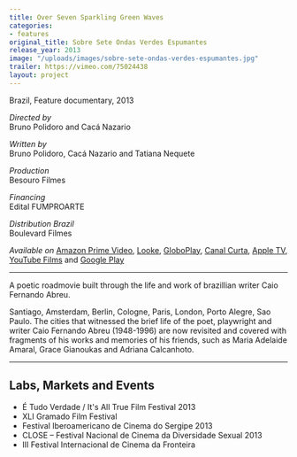 ```yaml
---
title: Over Seven Sparkling Green Waves
categories:
- features
original_title: Sobre Sete Ondas Verdes Espumantes
release_year: 2013
image: "/uploads/images/sobre-sete-ondas-verdes-espumantes.jpg"
trailer: https://vimeo.com/75024438
layout: project
---
```


Brazil, Feature documentary, 2013

_Directed by_  
Bruno Polidoro and Cacá Nazario

_Written by_  
Bruno Polidoro, Cacá Nazario and Tatiana Nequete

_Production_  
Besouro Filmes

_Financing_  
Edital FUMPROARTE

_Distribution Brazil_  
Boulevard Filmes

*Available on*
[Amazon Prime Video](https://www.primevideo.com/dp/amzn1.dv.gti.b2b98d71-8b79-52cd-cc05-fcefeb511e73?autoplay=0&ref_=atv_cf_strg_wb), [Looke](https://www.looke.com.br/filmes/sobre-sete-ondas-verdes-espumantes), [GloboPlay](https://globoplay.globo.com/sobre-sete-ondas-verdes-espumantes/t/qnFncy817x/), [Canal Curta](https://canalcurta.tv.br/filme/?name=sobre_sete_ondas_verdes_espumantes), [Apple TV](https://itunes.apple.com/br/movie/sobre-sete-ondas-verdes-espumantes/id915809710), [YouTube Films](https://www.youtube.com/watch?v=5huuaP4nsqw) and [Google Play](https://play.google.com/store/movies/details?id=5huuaP4nsqw)


---

A poetic roadmovie built through the life and work of brazillian writer Caio Fernando Abreu.

Santiago, Amsterdam, Berlin, Cologne, Paris, London, Porto Alegre, Sao Paulo. The cities that witnessed the brief life of the poet, playwright and writer Caio Fernando Abreu (1948-1996) are now revisited and covered with fragments of his works and memories of his friends, such as Maria Adelaide Amaral, Grace Gianoukas and Adriana Calcanhoto.

---

## Labs, Markets and Events

- É Tudo Verdade / It's All True Film Festival 2013
- XLI Gramado Film Festival
- Festival Iberoamericano de Cinema do Sergipe 2013
- CLOSE – Festival Nacional de Cinema da Diversidade Sexual 2013
- III Festival Internacional de Cinema da Fronteira
